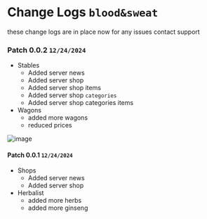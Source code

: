 # Change Logs `blood&sweat`

these change logs are in place now for any issues contact support

### Patch 0.0.2 `12/24/2024`

- Stables
  - Added server news
  - Added server shop
  - Added server shop items
  - Added server shop `categories`
  - Added server shop categories items
- Wagons
  - added more wagons
  - reduced prices  

![image](https://raw.githubusercontent.com/WSroleplay/wsrp-launcher-assets/main/change-logs-imgs/0.0.2.jpg)

#### Patch 0.0.1 `12/24/2024`
- Shops
  - Added server news
  - Added server shop
- Herbalist
  - added more herbs
  - added more ginseng
